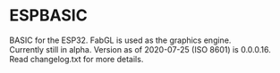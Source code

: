 # ESPBASIC
BASIC for the ESP32. FabGL is used as the graphics engine.
<br>
Currently still in alpha. Version as of 2020-07-25 (ISO 8601) is 0.0.0.16.
<br>
Read changelog.txt for more details.
